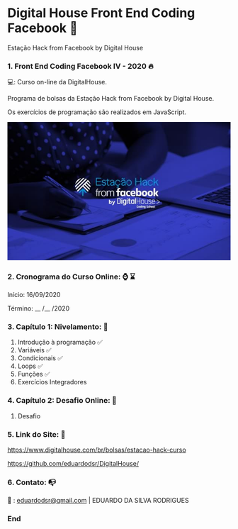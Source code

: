 # Digital House Front End Coding Facebook 🎯

Estação Hack from Facebook by Digital House 
 

### 1. Front End Coding Facebook IV - 2020 :fire:

💻:  Curso on-line da DigitalHouse. 

Programa de bolsas da Estação Hack from Facebook by Digital House.

Os exercícios de programação são realizados em JavaScript.

 ![](https://github.com/eduardodsr/Digital-House-Front-End-Coding-Facebook/blob/master/logo.jpg?raw=true)


### 2. Cronograma do Curso Online: :watch: :hourglass:

Início: 16/09/2020

Término: __ /__ /2020


### 3. Capítulo 1: Nivelamento: :green_book:

1. Introdução à programação :white_check_mark:
2. Variáveis :white_check_mark:
3. Condicionais :white_check_mark:
4. Loops  :white_check_mark:
5. Funções  :white_check_mark:
6. Exercícios Integradores

### 4. Capítulo 2: Desafio Online: :blue_book:

1. Desafio


### 5. Link do Site: :link:

https://www.digitalhouse.com/br/bolsas/estacao-hack-curso

https://github.com/eduardodsr/DigitalHouse/


### 6. Contato: :mailbox_with_no_mail:

:email: : eduardodsr@gmail.com | EDUARDO DA SILVA RODRIGUES 


### End
